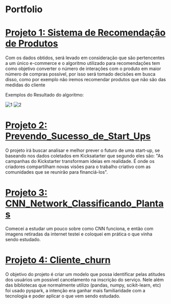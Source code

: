 # Portfolio

# [Projeto 1: Sistema de Recomendação de Produtos](https://github.com/MarcoAfB/Sistema_de_Recomendacao_de_Produtos)

Com os dados obtidos, será levado em consideração que são pertencentes a um único e-commerce e o algoritmo utilizado para recomendações tem como objetivo converter o número de interações com o produto em maior número de compras possível, por isso será tomado decisões em busca disso, como por exemplo não iremos recomendar produtos que não são das medidas do cliente






Exemplos do Resultado do algoritmo:





![1](https://user-images.githubusercontent.com/118749134/205461727-468ca975-e1ab-4f94-b4e8-3fc11decdc7d.png)
![2](https://user-images.githubusercontent.com/118749134/205461729-9341971e-c49d-4247-b3cb-74837369cac6.png)



# [Projeto 2: Prevendo_Sucesso_de_Start_Ups](https://github.com/MarcoAfB/Prevendo_Sucesso_de_Start_Ups)

O projeto irá buscar analisar e melhor prever o futuro de uma start-up, se baseando nos dados coletados em Kicksatarter que segundo eles são: "As campanhas do Kickstarter transformam ideias em realidade. É onde os criadores compartilham novas visões para o trabalho criativo com as comunidades que se reunirão para financiá-los".

# [Projeto 3: CNN_Network_Classificando_Plantas](https://github.com/MarcoAfB/CNN_Network_Classificando_Plantas)
Comecei a estudar um pouco sobre como CNN funciona, e então com imagens retiradas da internet testei e coloquei em prática o que vinha sendo estudado.

# [Projeto 4: Cliente_churn](https://github.com/MarcoAfB/Cliente_churn-Pyspark-)

O objetivo do projeto é criar um modelo que possa identificar pelas atitudes dos usuários um possível cancelamento na inscrição do serviço.
Nele além das bibliotecas que normalmente utilizo (pandas, numpy, scikit-learn, etc) foi usado pyspark, a intenção era ganhar mais familiaridade com a tecnologia e poder aplicar o que vem sendo estudado.

